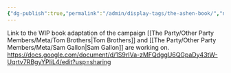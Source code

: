 ```yaml
---
{"dg-publish":true,"permalink":"/admin/display-tags/the-ashen-book/","noteIcon":""}
---
```


Link to the WIP book adaptation of the campaign [[The Party/Other Party Members/Meta/Tom Brothers\|Tom Brothers]] and [[The Party/Other Party Members/Meta/Sam Gallon\|Sam Gallon]] are working on. https://docs.google.com/document/d/1S9rIVa-zMFQdggU6QGpaDy43tW-Uqrtv7RBgyYPIiL4/edit?usp=sharing